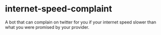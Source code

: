 # internet-speed-complaint
A bot that can complain on twitter for you if your internet speed slower than what you were promised by your provider.
